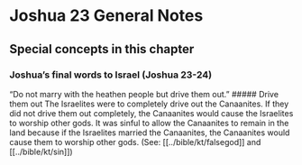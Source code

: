 # Joshua 23 General Notes
## Special concepts in this chapter

### Joshua’s final words to Israel (Joshua 23-24)

“Do not marry with the heathen people but drive them out.” ##### Drive them out
The Israelites were to completely drive out the Canaanites. If they did not drive them out completely, the Canaanites would cause the Israelites to worship other gods. It was sinful to allow the Canaanites to remain in the land because if the Israelites married the Canaanites, the Canaanites would cause them to worship other gods. (See: [[../bible/kt/falsegod]] and [[../bible/kt/sin]])